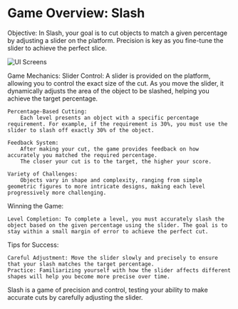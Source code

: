 # Game Overview: Slash

Objective: In Slash, your goal is to cut objects to match a given percentage by adjusting a slider on the platform. Precision is key as you fine-tune the slider to achieve the perfect slice.

![UI Screens](https://github.com/user-attachments/assets/b7bcde30-ac23-4e26-85e7-9f41670faef3)

Game Mechanics:
    Slider Control:
        A slider is provided on the platform, allowing you to control the exact size of the cut.
        As you move the slider, it dynamically adjusts the area of the object to be slashed, helping you achieve the target percentage.

    Percentage-Based Cutting:
        Each level presents an object with a specific percentage requirement. For example, if the requirement is 30%, you must use the slider to slash off exactly 30% of the object.

    Feedback System:
        After making your cut, the game provides feedback on how accurately you matched the required percentage.
        The closer your cut is to the target, the higher your score.

    Variety of Challenges:
        Objects vary in shape and complexity, ranging from simple geometric figures to more intricate designs, making each level progressively more challenging.

Winning the Game:

    Level Completion: To complete a level, you must accurately slash the object based on the given percentage using the slider. The goal is to stay within a small margin of error to achieve the perfect cut.

Tips for Success:

    Careful Adjustment: Move the slider slowly and precisely to ensure that your slash matches the target percentage.
    Practice: Familiarizing yourself with how the slider affects different shapes will help you become more precise over time.

Slash is a game of precision and control, testing your ability to make accurate cuts by carefully adjusting the slider.
